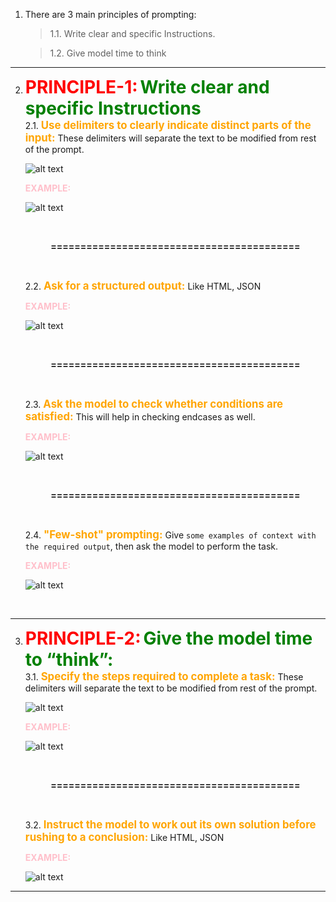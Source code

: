 1. There are 3 main principles of prompting:
    > 1.1. Write clear and specific Instructions.

    > 1.2. Give model time to think

<hr>

2)  <b style="color:red; font-size:2.0em"> PRINCIPLE-1:</b> <b style="color:green; font-size:2.0em">Write clear and specific Instructions</b> <br>
        2.1. <b style="color:orange; font-size:1.2em">Use delimiters to clearly indicate distinct parts of the input: </b> These delimiters will separate the text to be modified from rest of the prompt.
        
    ![alt text](/images/delimiterType.png)

       <b style="color:pink; font-size:1em"> EXAMPLE: </b>

    ![alt text](/images/delimiterTypeExample.png)

    <br><p><center><b> ========================================== </b></center></p><br>

    2.2. <b style="color:orange; font-size:1.2em">Ask for a structured output: </b> Like HTML, JSON

       <b style="color:pink; font-size:1em"> EXAMPLE: </b>

    ![alt text](/images/structuredOutput.png)

    <br><p><center><b> ========================================== </b></center></p><br>

    2.3. <b style="color:orange; font-size:1.2em">Ask the model to check whether conditions are satisfied: </b> This will help in checking endcases as well.

       <b style="color:pink; font-size:1em"> EXAMPLE: </b>

    ![alt text](/images/conditionalPrompt.png)

    <br><p><center><b> ========================================== </b></center></p><br>

    2.4. <b style="color:orange; font-size:1.2em">"Few-shot" prompting: </b> Give `some examples of context with the required output`, then ask the model to perform the task.

       <b style="color:pink; font-size:1em"> EXAMPLE: </b>

    ![alt text](/images/FewShot.png)
<br>
<HR>

3)  <b style="color:red; font-size:2.0em"> PRINCIPLE-2:</b> <b style="color:green; font-size:2.0em">Give the model time to “think”:</b> <br>
    3.1. <b style="color:orange; font-size:1.2em">Specify the steps required to complete a task: </b> These delimiters will separate the text to be modified from rest of the prompt.
        
    ![alt text](/images/delimiterType.png)

       <b style="color:pink; font-size:1em"> EXAMPLE: </b>

    ![alt text](/images/delimiterTypeExample.png)

    <br><p><center><b> ========================================== </b></center></p><br>

    3.2. <b style="color:orange; font-size:1.2em">Instruct the model to work out its own solution before rushing to a conclusion: </b> Like HTML, JSON

       <b style="color:pink; font-size:1em"> EXAMPLE: </b>

    ![alt text](/images/structuredOutput.png)
 
 <HR>
